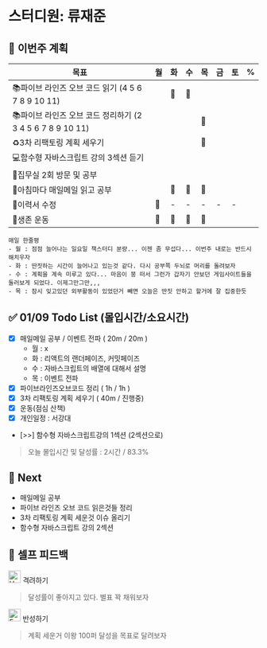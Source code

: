 # 스터디원: 류재준

## 🚀 이번주 계획

| 목표                            | 월   | 화   | 수   | 목   | 금   | 토   | %   |
| ------------------------------- | --- | --- | --- | --- | --- | --- | --- |
| 📚파이브 라인즈 오브 코드 읽기 (4 5 6 7 8 9 10 11)               |  | 🌠 | 🌠 |  |  |   |   |
| 📚파이브 라인즈 오브 코드 정리하기 (2 3 4 5 6 7 8 9 10 11)       |  |  |  | 🌠 |  |     |   |
| ♻️3차 리팩토링 계획 세우기             |   |   |     |  🌠 |   |   |   |
| 💻함수형 자바스크립트 강의 3섹션 듣기             |   |   |     |   |   |   |   |
| 📌집무실 2회 방문 및 공부 |  |  |  |   |  |  |   |
| 📰아침마다 매일메일 읽고 공부 |  | 🌠 | 🌠 | 🌠  |  |  |   |
| 🔨이력서 수정 | 🌠 | - |-  | -  | - | - |   |
| 💪생존 운동            | 🌠  | 🌠  | 🌠  |🌠   |   |  |   |

```text
매일 한줄평
- 월 : 점점 늘어나는 일요일 책스터디 분량... 이젠 좀 무섭다... 이번주 내로는 반드시 해치우자
- 화 : 딴짓하는 시간이 늘어나고 있는것 같다. 다시 공부쪽 두뇌로 머리를 돌려보자
- 수 : 계획을 계속 미루고 있다... 마음이 붕 떠서 그런가 갑자기 안보던 게임사이트들을 둘러보게 되었다. 이제그만그만,,,
- 목 : 잠시 잊고있던 외부활동이 있었던거 빼면 오늘은 딴짓 안하고 할거에 잘 집중한듯
```

## ✅ 01/09 Todo List (몰입시간/소요시간) 
- [x] 매일메일 공부 / 이벤트 전파 ( 20m / 20m )
  - 월 : x
  - 화 : 리액트의 랜더페이즈, 커밋페이즈
  - 수 : 자바스크립트의 배열에 대해서 설명
  - 목 : 이벤트 전파
- [x] 파이브라인즈오브코드 정리 ( 1h / 1h )
- [x] 3차 리팩토링 계획 세우기 ( 40m / 진행중)
- [x] 운동(점심 산책)
- [x] 개인일정 : 서강대  
- [>>] 함수형 자바스크립트강의 1섹션 (2섹션으로)
> 오늘 몰입시간 및 달성률 : 2시간 / 83.3%

## 🌱 Next
- 매일메일 공부
- 파이브 라인즈 오브 코드 읽은것들 정리
- 3차 리팩토링 계획 세운것 이슈 올리기
- 함수형 자바스크립트 강의 2섹션


## 🎉 셀프 피드백

<img src="https://raw.githubusercontent.com/Tarikul-Islam-Anik/Animated-Fluent-Emojis/master/Emojis/Smilies/Hugging%20Face.png" alt="Hugging Face" width="25" height="25"> 격려하기</img>

> 달성률이 좋아지고 있다. 별표 꽉 채워보자

<img src="https://raw.githubusercontent.com/Tarikul-Islam-Anik/Animated-Fluent-Emojis/master/Emojis/Smilies/Face%20with%20Monocle.png" alt="Face with Monocle" width="25" height="25"> 반성하기</img>

> 계획 세운거 이왕 100퍼 달성을 목표로 달려보자 <br>

